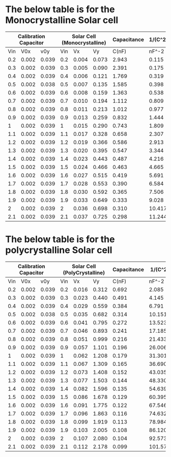 
<h1> <b>The below table is for the Monocrystalline Solar cell</b> </h1>

<table>
<thead>
  <tr>
    <th colspan="3">Calibration   Capacitor</th>
    <th colspan="3">Solar   Cell (Monocrystalline)</th>
    <th>Capacitance</th>
    <th>1/(C^2)</th>
  </tr>
</thead>
<tbody>
  <tr>
    <td>Vin</td>
    <td>V0x</td>
    <td>v0y</td>
    <td>Vin</td>
    <td>Vx</td>
    <td>Vy</td>
    <td>C(nF)</td>
    <td>nF^-2</td>
  </tr>
  <tr>
    <td>0.2</td>
    <td>0.002</td>
    <td>0.039</td>
    <td>0.2</td>
    <td>0.004</td>
    <td>0.073</td>
    <td>2.943</td>
    <td>0.115</td>
  </tr>
  <tr>
    <td>0.3</td>
    <td>0.002</td>
    <td>0.039</td>
    <td>0.3</td>
    <td>0.005</td>
    <td>0.090</td>
    <td>2.391</td>
    <td>0.175</td>
  </tr>
  <tr>
    <td>0.4</td>
    <td>0.002</td>
    <td>0.039</td>
    <td>0.4</td>
    <td>0.006</td>
    <td>0.121</td>
    <td>1.769</td>
    <td>0.319</td>
  </tr>
  <tr>
    <td>0.5</td>
    <td>0.002</td>
    <td>0.038</td>
    <td>0.5</td>
    <td>0.007</td>
    <td>0.135</td>
    <td>1.585</td>
    <td>0.398</td>
  </tr>
  <tr>
    <td>0.6</td>
    <td>0.002</td>
    <td>0.039</td>
    <td>0.6</td>
    <td>0.008</td>
    <td>0.159</td>
    <td>1.363</td>
    <td>0.538</td>
  </tr>
  <tr>
    <td>0.7</td>
    <td>0.002</td>
    <td>0.039</td>
    <td>0.7</td>
    <td>0.010</td>
    <td>0.194</td>
    <td>1.112</td>
    <td>0.809</td>
  </tr>
  <tr>
    <td>0.8</td>
    <td>0.002</td>
    <td>0.039</td>
    <td>0.8</td>
    <td>0.011</td>
    <td>0.213</td>
    <td>1.012</td>
    <td>0.977</td>
  </tr>
  <tr>
    <td>0.9</td>
    <td>0.002</td>
    <td>0.039</td>
    <td>0.9</td>
    <td>0.013</td>
    <td>0.259</td>
    <td>0.832</td>
    <td>1.444</td>
  </tr>
  <tr>
    <td>1</td>
    <td>0.002</td>
    <td>0.039</td>
    <td>1</td>
    <td>0.015</td>
    <td>0.290</td>
    <td>0.743</td>
    <td>1.809</td>
  </tr>
  <tr>
    <td>1.1</td>
    <td>0.002</td>
    <td>0.039</td>
    <td>1.1</td>
    <td>0.017</td>
    <td>0.328</td>
    <td>0.658</td>
    <td>2.307</td>
  </tr>
  <tr>
    <td>1.2</td>
    <td>0.002</td>
    <td>0.039</td>
    <td>1.2</td>
    <td>0.019</td>
    <td>0.366</td>
    <td>0.586</td>
    <td>2.913</td>
  </tr>
  <tr>
    <td>1.3</td>
    <td>0.002</td>
    <td>0.039</td>
    <td>1.3</td>
    <td>0.020</td>
    <td>0.395</td>
    <td>0.547</td>
    <td>3.344</td>
  </tr>
  <tr>
    <td>1.4</td>
    <td>0.002</td>
    <td>0.039</td>
    <td>1.4</td>
    <td>0.023</td>
    <td>0.443</td>
    <td>0.487</td>
    <td>4.216</td>
  </tr>
  <tr>
    <td>1.5</td>
    <td>0.002</td>
    <td>0.039</td>
    <td>1.5</td>
    <td>0.024</td>
    <td>0.466</td>
    <td>0.463</td>
    <td>4.665</td>
  </tr>
  <tr>
    <td>1.6</td>
    <td>0.002</td>
    <td>0.039</td>
    <td>1.6</td>
    <td>0.027</td>
    <td>0.515</td>
    <td>0.419</td>
    <td>5.691</td>
  </tr>
  <tr>
    <td>1.7</td>
    <td>0.002</td>
    <td>0.039</td>
    <td>1.7</td>
    <td>0.028</td>
    <td>0.553</td>
    <td>0.390</td>
    <td>6.584</td>
  </tr>
  <tr>
    <td>1.8</td>
    <td>0.002</td>
    <td>0.039</td>
    <td>1.8</td>
    <td>0.030</td>
    <td>0.592</td>
    <td>0.365</td>
    <td>7.506</td>
  </tr>
  <tr>
    <td>1.9</td>
    <td>0.002</td>
    <td>0.039</td>
    <td>1.9</td>
    <td>0.033</td>
    <td>0.649</td>
    <td>0.333</td>
    <td>9.028</td>
  </tr>
  <tr>
    <td>2</td>
    <td>0.002</td>
    <td>0.039</td>
    <td>2</td>
    <td>0.036</td>
    <td>0.698</td>
    <td>0.310</td>
    <td>10.417</td>
  </tr>
  <tr>
    <td>2.1</td>
    <td>0.002</td>
    <td>0.039</td>
    <td>2.1</td>
    <td>0.037</td>
    <td>0.725</td>
    <td>0.298</td>
    <td>11.244</td>
  </tr>
</tbody>
</table>



<h1> <b>The below table is for the polycrystalline Solar cell</b> </h1>



<table>
<thead>
  <tr>
    <th colspan="3">Calibration Capacitor</th>
    <th colspan="3">Solar Cell (PolyCrystalline)</th>
    <th>Capacitance</th>
    <th>1/(C^2)</th>
  </tr>
</thead>
<tbody>
  <tr>
    <td>Vin</td>
    <td>V0x</td>
    <td>v0y</td>
    <td>Vin</td>
    <td>Vx</td>
    <td>Vy</td>
    <td>C(nF)</td>
    <td>nF^-2</td>
  </tr>
  <tr>
    <td>0.2</td>
    <td>0.002</td>
    <td>0.039</td>
    <td>0.2</td>
    <td>0.016</td>
    <td>0.312</td>
    <td>0.692</td>
    <td>2.085</td>
  </tr>
  <tr>
    <td>0.3</td>
    <td>0.002</td>
    <td>0.039</td>
    <td>0.3</td>
    <td>0.023</td>
    <td>0.440</td>
    <td>0.491</td>
    <td>4.145</td>
  </tr>
  <tr>
    <td>0.4</td>
    <td>0.002</td>
    <td>0.039</td>
    <td>0.4</td>
    <td>0.029</td>
    <td>0.559</td>
    <td>0.384</td>
    <td>6.791</td>
  </tr>
  <tr>
    <td>0.5</td>
    <td>0.002</td>
    <td>0.038</td>
    <td>0.5</td>
    <td>0.035</td>
    <td>0.682</td>
    <td>0.314</td>
    <td>10.151</td>
  </tr>
  <tr>
    <td>0.6</td>
    <td>0.002</td>
    <td>0.039</td>
    <td>0.6</td>
    <td>0.041</td>
    <td>0.795</td>
    <td>0.272</td>
    <td>13.523</td>
  </tr>
  <tr>
    <td>0.7</td>
    <td>0.002</td>
    <td>0.039</td>
    <td>0.7</td>
    <td>0.046</td>
    <td>0.893</td>
    <td>0.241</td>
    <td>17.185</td>
  </tr>
  <tr>
    <td>0.8</td>
    <td>0.002</td>
    <td>0.039</td>
    <td>0.8</td>
    <td>0.051</td>
    <td>0.999</td>
    <td>0.216</td>
    <td>21.433</td>
  </tr>
  <tr>
    <td>0.9</td>
    <td>0.002</td>
    <td>0.039</td>
    <td>0.9</td>
    <td>0.057</td>
    <td>1.101</td>
    <td>0.196</td>
    <td>26.006</td>
  </tr>
  <tr>
    <td>1</td>
    <td>0.002</td>
    <td>0.039</td>
    <td>1</td>
    <td>0.062</td>
    <td>1.208</td>
    <td>0.179</td>
    <td>31.301</td>
  </tr>
  <tr>
    <td>1.1</td>
    <td>0.002</td>
    <td>0.039</td>
    <td>1.1</td>
    <td>0.067</td>
    <td>1.309</td>
    <td>0.165</td>
    <td>36.690</td>
  </tr>
  <tr>
    <td>1.2</td>
    <td>0.002</td>
    <td>0.039</td>
    <td>1.2</td>
    <td>0.073</td>
    <td>1.408</td>
    <td>0.152</td>
    <td>43.035</td>
  </tr>
  <tr>
    <td>1.3</td>
    <td>0.002</td>
    <td>0.039</td>
    <td>1.3</td>
    <td>0.077</td>
    <td>1.503</td>
    <td>0.144</td>
    <td>48.330</td>
  </tr>
  <tr>
    <td>1.4</td>
    <td>0.002</td>
    <td>0.039</td>
    <td>1.4</td>
    <td>0.082</td>
    <td>1.596</td>
    <td>0.135</td>
    <td>54.639</td>
  </tr>
  <tr>
    <td>1.5</td>
    <td>0.002</td>
    <td>0.039</td>
    <td>1.5</td>
    <td>0.086</td>
    <td>1.678</td>
    <td>0.129</td>
    <td>60.395</td>
  </tr>
  <tr>
    <td>1.6</td>
    <td>0.002</td>
    <td>0.039</td>
    <td>1.6</td>
    <td>0.091</td>
    <td>1.775</td>
    <td>0.122</td>
    <td>67.546</td>
  </tr>
  <tr>
    <td>1.7</td>
    <td>0.002</td>
    <td>0.039</td>
    <td>1.7</td>
    <td>0.096</td>
    <td>1.863</td>
    <td>0.116</td>
    <td>74.632</td>
  </tr>
  <tr>
    <td>1.8</td>
    <td>0.002</td>
    <td>0.039</td>
    <td>1.8</td>
    <td>0.099</td>
    <td>1.919</td>
    <td>0.113</td>
    <td>78.984</td>
  </tr>
  <tr>
    <td>1.9</td>
    <td>0.002</td>
    <td>0.039</td>
    <td>1.9</td>
    <td>0.103</td>
    <td>2.005</td>
    <td>0.108</td>
    <td>86.120</td>
  </tr>
  <tr>
    <td>2</td>
    <td>0.002</td>
    <td>0.039</td>
    <td>2</td>
    <td>0.107</td>
    <td>2.080</td>
    <td>0.104</td>
    <td>92.573</td>
  </tr>
  <tr>
    <td>2.1</td>
    <td>0.002</td>
    <td>0.039</td>
    <td>2.1</td>
    <td>0.112</td>
    <td>2.178</td>
    <td>0.099</td>
    <td>101.576</td>
  </tr>
</tbody>
</table>


